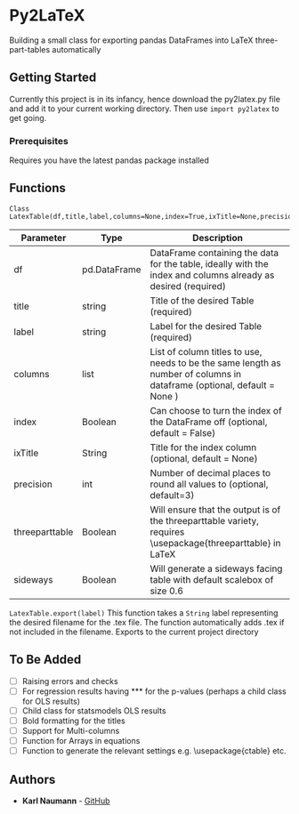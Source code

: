 # Py2LaTeX
Building a small class for exporting pandas DataFrames into LaTeX three-part-tables automatically

## Getting Started

Currently this project is in its infancy, hence download the py2latex.py file and add it to your current working directory. Then use `import py2latex` to get going.

### Prerequisites

Requires you have the latest pandas package installed

## Functions

```
Class LatexTable(df,title,label,columns=None,index=True,ixTitle=None,precision=3,threeparttable=False,sideways=False)
```

Parameter | Type | Description
----------|------|-------------
df | pd.DataFrame | DataFrame containing the data for the table, ideally with the index and columns already as desired (required)
title | string | Title of the desired Table (required)
label | string | Label for the desired Table (required)
columns | list | List of column titles to use, needs to be the same length as number of columns in dataframe (optional, default = None )
index | Boolean| Can choose to turn the index of the DataFrame off (optional, default = False)
ixTitle | String | Title for the index column (optional, default = None)
precision | int | Number of decimal places to round all values to (optional, default=3)
threeparttable | Boolean | Will ensure that the output is of the threeparttable variety, requires \usepackage{threeparttable} in LaTeX
sideways | Boolean | Will generate a sideways facing table with default scalebox of size 0.6

```LatexTable.export(label)```
This function takes a `String` label representing the desired filename for the .tex file. The function automatically adds .tex if not included in the filename. Exports to the current project directory

## To Be Added
- [ ] Raising errors and checks
- [ ] For regression results having *** for the p-values (perhaps a child class for OLS results)
- [ ] Child class for statsmodels OLS results
- [ ] Bold formatting for the titles
- [ ] Support for Multi-columns
- [ ] Function for Arrays in equations
- [ ] Function to generate the relevant settings e.g. \usepackage{ctable} etc.

## Authors

* **Karl Naumann** - [GitHub](https://github.com/karlnaumann)
